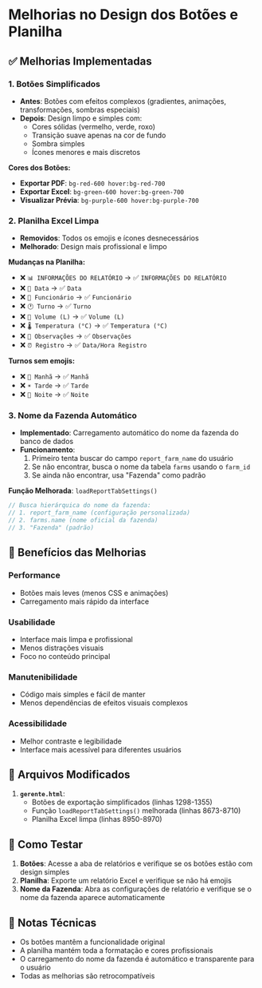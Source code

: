# Melhorias no Design dos Botões e Planilha

## ✅ Melhorias Implementadas

### 1. **Botões Simplificados**
- **Antes**: Botões com efeitos complexos (gradientes, animações, transformações, sombras especiais)
- **Depois**: Design limpo e simples com:
  - Cores sólidas (vermelho, verde, roxo)
  - Transição suave apenas na cor de fundo
  - Sombra simples
  - Ícones menores e mais discretos

**Cores dos Botões:**
- **Exportar PDF**: `bg-red-600 hover:bg-red-700`
- **Exportar Excel**: `bg-green-600 hover:bg-green-700`
- **Visualizar Prévia**: `bg-purple-600 hover:bg-purple-700`

### 2. **Planilha Excel Limpa**
- **Removidos**: Todos os emojis e ícones desnecessários
- **Melhorado**: Design mais profissional e limpo

**Mudanças na Planilha:**
- ❌ `📊 INFORMAÇÕES DO RELATÓRIO` → ✅ `INFORMAÇÕES DO RELATÓRIO`
- ❌ `📅 Data` → ✅ `Data`
- ❌ `👤 Funcionário` → ✅ `Funcionário`
- ❌ `🕐 Turno` → ✅ `Turno`
- ❌ `🥛 Volume (L)` → ✅ `Volume (L)`
- ❌ `🌡️ Temperatura (°C)` → ✅ `Temperatura (°C)`
- ❌ `📝 Observações` → ✅ `Observações`
- ❌ `⏰ Registro` → ✅ `Data/Hora Registro`

**Turnos sem emojis:**
- ❌ `🌅 Manhã` → ✅ `Manhã`
- ❌ `☀️ Tarde` → ✅ `Tarde`
- ❌ `🌙 Noite` → ✅ `Noite`

### 3. **Nome da Fazenda Automático**
- **Implementado**: Carregamento automático do nome da fazenda do banco de dados
- **Funcionamento**:
  1. Primeiro tenta buscar do campo `report_farm_name` do usuário
  2. Se não encontrar, busca o nome da tabela `farms` usando o `farm_id`
  3. Se ainda não encontrar, usa "Fazenda" como padrão

**Função Melhorada**: `loadReportTabSettings()`
```javascript
// Busca hierárquica do nome da fazenda:
// 1. report_farm_name (configuração personalizada)
// 2. farms.name (nome oficial da fazenda)
// 3. "Fazenda" (padrão)
```

## 🎯 Benefícios das Melhorias

### **Performance**
- Botões mais leves (menos CSS e animações)
- Carregamento mais rápido da interface

### **Usabilidade**
- Interface mais limpa e profissional
- Menos distrações visuais
- Foco no conteúdo principal

### **Manutenibilidade**
- Código mais simples e fácil de manter
- Menos dependências de efeitos visuais complexos

### **Acessibilidade**
- Melhor contraste e legibilidade
- Interface mais acessível para diferentes usuários

## 📁 Arquivos Modificados

1. **`gerente.html`**:
   - Botões de exportação simplificados (linhas 1298-1355)
   - Função `loadReportTabSettings()` melhorada (linhas 8673-8710)
   - Planilha Excel limpa (linhas 8950-8970)

## 🔄 Como Testar

1. **Botões**: Acesse a aba de relatórios e verifique se os botões estão com design simples
2. **Planilha**: Exporte um relatório Excel e verifique se não há emojis
3. **Nome da Fazenda**: Abra as configurações de relatório e verifique se o nome da fazenda aparece automaticamente

## 📝 Notas Técnicas

- Os botões mantêm a funcionalidade original
- A planilha mantém toda a formatação e cores profissionais
- O carregamento do nome da fazenda é automático e transparente para o usuário
- Todas as melhorias são retrocompatíveis
